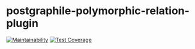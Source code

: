 # postgraphile-polymorphic-relation-plugin
 
[![Maintainability](https://api.codeclimate.com/v1/badges/7ad51fc0d6c2b9c5e416/maintainability)](https://codeclimate.com/github/hansololai/postgraphile-polymorphic-relation-plugin/maintainability)
[![Test Coverage](https://api.codeclimate.com/v1/badges/7ad51fc0d6c2b9c5e416/test_coverage)](https://codeclimate.com/github/hansololai/postgraphile-polymorphic-relation-plugin/test_coverage)